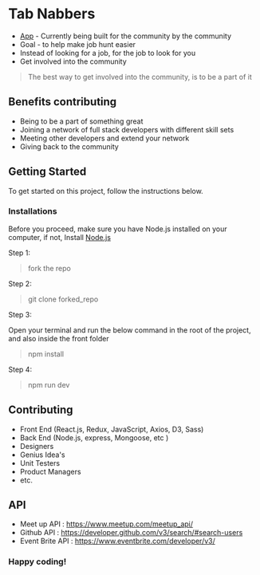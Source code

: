 # Tab Nabbers

- [App](https://bootcruitv2.herokuapp.com/) - Currently being built for the community by the community
- Goal -  to help make job hunt easier
- Instead of looking for a job, for the job to look for you
- Get involved into the community

> The best way to get involved into the community, is to be a part of it


## Benefits contributing

- Being to be a part of something great
- Joining a network of full stack developers with different skill sets
- Meeting other developers and extend your network
- Giving back to the community





## Getting Started

To get started on this project, follow the instructions below.

### Installations

Before you proceed, make sure you have Node.js installed on your computer, if not, Install [Node.js](https://nodejs.org/en/)


Step 1:

> fork the repo

Step 2:

> git clone forked_repo



Step 3:

Open your terminal and run the below command in the root of the project, and also inside the front folder
> npm install

Step 4:

> npm run dev



## Contributing
  - Front End (React.js, Redux, JavaScript, Axios, D3, Sass)
  - Back End (Node.js, express, Mongoose, etc )
  - Designers
  - Genius Idea's
  - Unit Testers
  - Product Managers
  - etc.
  
  
## API
  - Meet up API : https://www.meetup.com/meetup_api/
  - Github API : https://developer.github.com/v3/search/#search-users
  - Event Brite API : https://www.eventbrite.com/developer/v3/
  
  


### Happy coding!